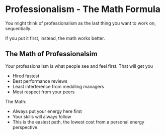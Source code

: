 # Professionalism - The Math Formula

You might think of professionalism as the last thing you want to work on, sequentially.

If you put it first, instead, the math works better.

## The Math of Professionalsim

Your professionalism is what people see and feel first. That will get you

- Hired fastest
- Best performance reviews
- Least interference from meddling managers
- Most respect from your peers

The Math:

- Always put your energy here first
- Your skills will always follow
- This is the easiest path, the lowest cost from a personal energy perspective.

